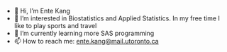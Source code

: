 - 👋 Hi, I’m Ente Kang
- 👀 I’m interested in Biostatistics and Applied Statistics. In my free time I like to play sports and travel
- 🌱 I’m currently learning more SAS programming
- 📫 How to reach me: ente.kang@mail.utoronto.ca

<!---
entekang/entekang is a ✨ special ✨ repository because its `README.md` (this file) appears on your GitHub profile.
You can click the Preview link to take a look at your changes.
--->
